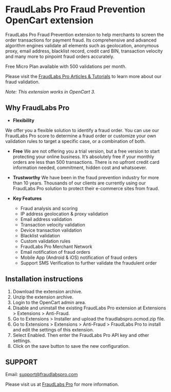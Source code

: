 # FraudLabs Pro Fraud Prevention OpenCart extension
FraudLabs Pro Fraud Prevention extension to help merchants to screen the order transactions for payment fraud. Its comprehensive and advanced algorithm engines validate all elements such as geolocation, anonymous proxy, email address, blacklist record, credit card BIN, transaction velocity and many more to pinpoint fraud orders accurately.

Free Micro Plan available with 500 validations per month.

Please visit the [FraudLabs Pro Articles & Tutorials](https://www.fraudlabspro.com/resources/) to learn more about our fraud validation.

*Note: This extension works in OpenCart 3.*

## Why FraudLabs Pro
* **Flexibility**

We offer you a flexible solution to identify a fraud order. You can use our FraudLabs Pro score to determine a fraud order or customize your own validation rules to target a specific case, or a combination of both.

* **Free**
We are not offering you a trial version, but a free version to start protecting your online business. It’s absolutely free if your monthly orders are less than 500 transactions. There is no upfront credit card information needed, commitment, hidden cost and whatsoever.

* **Trustworthy**
We have been in the fraud prevention industry for more than 10 years. Thousands of our clients are currently using our FraudLabs Pro solution to protect their e-commerce sites from fraud.

* **Key Features**
  * Fraud analysis and scoring
  * IP address geolocation & proxy validation
  * Email address validation
  * Transaction velocity validation
  * Device transaction validation
  * Blacklist validation
  * Custom validation rules
  * FraudLabs Pro Merchant Network
  * Email notification of fraud orders
  * Mobile App (Android & iOS) notification of fraud orders
  * Support SMS Verification to further validate the fraudulent order

## Installation instructions
1. Download the extension archive.
1. Unzip the extension archive.
1. Login to the OpenCart admin area.
1. Disable and uninstall the existing FraudLabs Pro extension at Extensions > Extensions > Anti-Fraud.
1. Go to Extensions > Installer and upload the fraudlabspro.ocmod.zip file.
1. Go to Extensions > Extensions > Anti-Fraud > FraudLabs Pro to install and edit the settings of this extension.
1. Select Enabled. Then enter the FraudLabs Pro API key and other settings.
1. Click on the save button to save the new configuration.

## SUPPORT
Email: support@fraudlabspro.com

Please visit us at [FraudLabs Pro](https://www.fraudlabspro.com/supported-platforms/opencart/) for more information.
